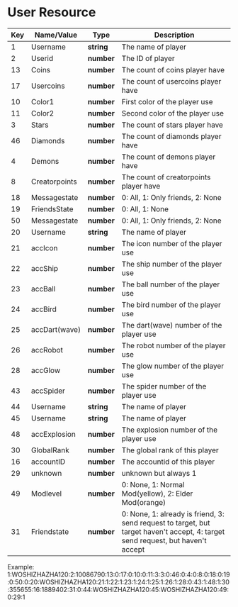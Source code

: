 # User Resource
| Key | Name/Value | Type | Description |
| --- | ---------- | ---- | ----------- |
| 1 | Username | **string** | The name of player |
| 2 | Userid | **number** | The ID of player |
| 13 | Coins | **number** | The count of coins player have |
| 17 | Usercoins | **number** | The count of usercoins player have |
| 10 | Color1 | **number** | First color of the player use |
| 11 | Color2 | **number** | Second color of the player use |
| 3 | Stars | **number** | The count of stars player have |
| 46 | Diamonds | **number** | The count of diamonds player have |
| 4 | Demons | **number** | The count of demons player have |
| 8 | Creatorpoints | **number** | The count of creatorpoints player have |
| 18 | Messagestate | **number** | 0: All, 1: Only friends, 2: None |
| 19 | FriendsState | **number** | 0: All, 1: None |
| 50 | Messagestate | **number** | 0: All, 1: Only friends, 2: None |
| 20 | Username | **string** | The name of player |
| 21 | accIcon | **number** | The icon number of the player use |
| 22 | accShip | **number** | The ship number of the player use |
| 23 | accBall | **number** | The ball number of the player use |
| 24 | accBird | **number** | The bird number of the player use |
| 25 | accDart(wave) | **number** | The dart(wave) number of the player use |
| 26 | accRobot | **number** | The robot number of the player use |
| 28 | accGlow | **number** | The glow number of the player use |
| 43 | accSpider | **number** | The spider number of the player use |
| 44 | Username | **string** | The name of player |
| 45 | Username | **string** | The name of player |
| 48 | accExplosion | **number** | The explosion number of the player use |
| 30 | GlobalRank | **number** | The global rank of this player |
| 16 | accountID | **number** | The accountid of this player |
| 29 | unknown | **number** | unknown but always 1 |
| 49 | Modlevel | **number** | 0: None, 1: Normal Mod(yellow), 2: Elder Mod(orange) |
| 31 | Friendstate | **number** | 0: None, 1: already is friend, 3: send request to target, but target haven't accept, 4: target send request, but haven't accept 

Example: 1:WOSHIZHAZHA120:2:10086790:13:0:17:0:10:0:11:3:3:0:46:0:4:0:8:0:18:0:19:0:50:0:20:WOSHIZHAZHA120:21:1:22:1:23:1:24:1:25:1:26:1:28:0:43:1:48:1:30:355655:16:1889402:31:0:44:WOSHIZHAZHA120:45:WOSHIZHAZHA120:49:0:29:1
